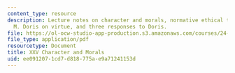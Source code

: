 ```yaml
---
content_type: resource
description: Lecture notes on character and morals, normative ethical theories, John
  M. Doris on virtue, and three responses to Doris.
file: https://ol-ocw-studio-app-production.s3.amazonaws.com/courses/24-120-moral-psychology-spring-2009/ee0912071cd7d818775ae9a71241153d_MIT24_120s09_lec25.pdf
file_type: application/pdf
resourcetype: Document
title: XXV Character and Morals
uid: ee091207-1cd7-d818-775a-e9a71241153d
---
```

